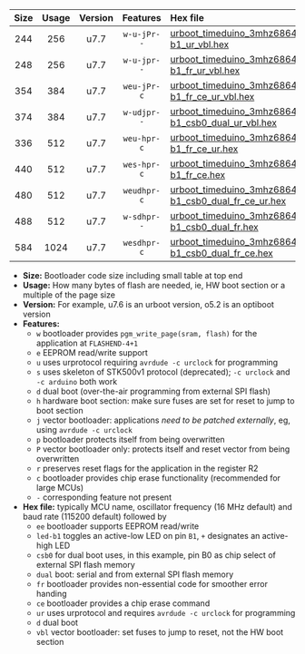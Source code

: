 |Size|Usage|Version|Features|Hex file|
|:-:|:-:|:-:|:-:|:--|
|244|256|u7.7|`w-u-jPr--`|[urboot_timeduino_3mhz6864_9600bps_led-b1_ur_vbl.hex](https://raw.githubusercontent.com/stefanrueger/urboot.hex/main/boards/timeduino/fcpu_3mhz6864/9600_bps/urboot_timeduino_3mhz6864_9600bps_led-b1_ur_vbl.hex)|
|248|256|u7.7|`w-u-jpr--`|[urboot_timeduino_3mhz6864_9600bps_led-b1_fr_ur_vbl.hex](https://raw.githubusercontent.com/stefanrueger/urboot.hex/main/boards/timeduino/fcpu_3mhz6864/9600_bps/urboot_timeduino_3mhz6864_9600bps_led-b1_fr_ur_vbl.hex)|
|354|384|u7.7|`weu-jPr-c`|[urboot_timeduino_3mhz6864_9600bps_ee_led-b1_fr_ce_ur_vbl.hex](https://raw.githubusercontent.com/stefanrueger/urboot.hex/main/boards/timeduino/fcpu_3mhz6864/9600_bps/urboot_timeduino_3mhz6864_9600bps_ee_led-b1_fr_ce_ur_vbl.hex)|
|374|384|u7.7|`w-udjpr--`|[urboot_timeduino_3mhz6864_9600bps_led-b1_csb0_dual_ur_vbl.hex](https://raw.githubusercontent.com/stefanrueger/urboot.hex/main/boards/timeduino/fcpu_3mhz6864/9600_bps/urboot_timeduino_3mhz6864_9600bps_led-b1_csb0_dual_ur_vbl.hex)|
|336|512|u7.7|`weu-hpr-c`|[urboot_timeduino_3mhz6864_9600bps_ee_led-b1_fr_ce_ur.hex](https://raw.githubusercontent.com/stefanrueger/urboot.hex/main/boards/timeduino/fcpu_3mhz6864/9600_bps/urboot_timeduino_3mhz6864_9600bps_ee_led-b1_fr_ce_ur.hex)|
|440|512|u7.7|`wes-hpr-c`|[urboot_timeduino_3mhz6864_9600bps_ee_led-b1_fr_ce.hex](https://raw.githubusercontent.com/stefanrueger/urboot.hex/main/boards/timeduino/fcpu_3mhz6864/9600_bps/urboot_timeduino_3mhz6864_9600bps_ee_led-b1_fr_ce.hex)|
|480|512|u7.7|`weudhpr-c`|[urboot_timeduino_3mhz6864_9600bps_ee_led-b1_csb0_dual_fr_ce_ur.hex](https://raw.githubusercontent.com/stefanrueger/urboot.hex/main/boards/timeduino/fcpu_3mhz6864/9600_bps/urboot_timeduino_3mhz6864_9600bps_ee_led-b1_csb0_dual_fr_ce_ur.hex)|
|488|512|u7.7|`w-sdhpr--`|[urboot_timeduino_3mhz6864_9600bps_led-b1_csb0_dual_fr.hex](https://raw.githubusercontent.com/stefanrueger/urboot.hex/main/boards/timeduino/fcpu_3mhz6864/9600_bps/urboot_timeduino_3mhz6864_9600bps_led-b1_csb0_dual_fr.hex)|
|584|1024|u7.7|`wesdhpr-c`|[urboot_timeduino_3mhz6864_9600bps_ee_led-b1_csb0_dual_fr_ce.hex](https://raw.githubusercontent.com/stefanrueger/urboot.hex/main/boards/timeduino/fcpu_3mhz6864/9600_bps/urboot_timeduino_3mhz6864_9600bps_ee_led-b1_csb0_dual_fr_ce.hex)|

- **Size:** Bootloader code size including small table at top end
- **Usage:** How many bytes of flash are needed, ie, HW boot section or a multiple of the page size
- **Version:** For example, u7.6 is an urboot version, o5.2 is an optiboot version
- **Features:**
  + `w` bootloader provides `pgm_write_page(sram, flash)` for the application at `FLASHEND-4+1`
  + `e` EEPROM read/write support
  + `u` uses urprotocol requiring `avrdude -c urclock` for programming
  + `s` uses skeleton of STK500v1 protocol (deprecated); `-c urclock` and `-c arduino` both work
  + `d` dual boot (over-the-air programming from external SPI flash)
  + `h` hardware boot section: make sure fuses are set for reset to jump to boot section
  + `j` vector bootloader: applications *need to be patched externally*, eg, using `avrdude -c urclock`
  + `p` bootloader protects itself from being overwritten
  + `P` vector bootloader only: protects itself and reset vector from being overwritten
  + `r` preserves reset flags for the application in the register R2
  + `c` bootloader provides chip erase functionality (recommended for large MCUs)
  + `-` corresponding feature not present
- **Hex file:** typically MCU name, oscillator frequency (16 MHz default) and baud rate (115200 default) followed by
  + `ee` bootloader supports EEPROM read/write
  + `led-b1` toggles an active-low LED on pin `B1`, `+` designates an active-high LED
  + `csb0` for dual boot uses, in this example, pin B0 as chip select of external SPI flash memory
  + `dual` boot: serial and from external SPI flash memory
  + `fr` bootloader provides non-essential code for smoother error handing
  + `ce` bootloader provides a chip erase command
  + `ur` uses urprotocol and requires `avrdude -c urclock` for programming
  + `d` dual boot
  + `vbl` vector bootloader: set fuses to jump to reset, not the HW boot section
